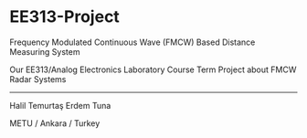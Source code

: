 # EE313-Project
Frequency Modulated Continuous Wave (FMCW) Based Distance Measuring System

Our EE313/Analog Electronics Laboratory Course Term Project about FMCW Radar Systems

------------
Halil Temurtaş
Erdem Tuna

METU / Ankara / Turkey
